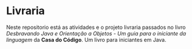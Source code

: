 # Livraria

Neste repositorio está as atividades e o projeto livraria passados no livro *Desbravando Java e Orientação a Objetos - Um 
guia para o iniciante da linguagem* da **Casa do Código**. Um livro para iniciantes em Java.
